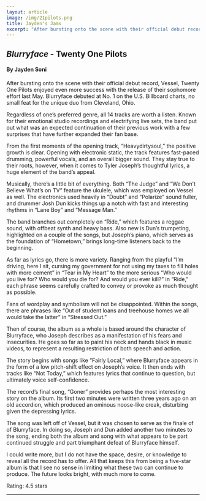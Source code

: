 ```yaml
---
layout: article
image: /img/21pilots.png
title: Jayden's Jams
excerpt: "After bursting onto the scene with their official debut record, Vessel, Twenty One Pilots enjoyed even more success with the release of their sophomore effort last May."
---
```


<h2><i>Blurryface</i> - Twenty One Pilots</h2>
<h4>By Jayden Soni</h4>

After bursting onto the scene with their official debut record, Vessel, Twenty One Pilots enjoyed even more success with the release of their sophomore effort last May. Blurryface debuted at No. 1 on the U.S. Billboard charts, no small feat for the unique duo from Cleveland, Ohio. 

Regardless of one’s preferred genre, all 14 tracks are worth a listen. Known for their emotional studio recordings and electrifying live sets, the band put out what was an expected continuation of their previous work with a few surprises that have further expanded their fan base.

From the first moments of the opening track, “Heavydirtysoul,” the positive growth is clear. Opening with electronic static, the track features fast-paced drumming, powerful vocals, and an overall bigger sound. They stay true to their roots, however, when it comes to Tyler Joseph’s thoughtful lyrics, a huge element of the band’s appeal.

Musically, there’s a little bit of everything. Both “The Judge” and “We Don’t Believe What’s on TV” feature the ukulele, which was employed on Vessel as well. The electronics used heavily in “Doubt” and “Polarize” sound fuller, and drummer Josh Dun kicks things up a notch with fast and interesting rhythms in “Lane Boy” and “Message Man.”

The band branches out completely on “Ride,” which features a reggae sound, with offbeat synth and heavy bass. Also new is Dun’s trumpeting, highlighted on a couple of the songs, but Joseph’s piano, which serves as the foundation of “Hometown,” brings long-time listeners back to the beginning.

As far as lyrics go, there is more variety. Ranging from the playful “I’m driving, here I sit, cursing my government for not using my taxes to fill holes with more cement” in “Tear in My Heart” to the more serious “Who would you live for? Who would you die for? And would you ever kill?” in “Ride,” each phrase seems carefully crafted to convey or provoke as much thought as possible.

Fans of wordplay and symbolism will not be disappointed. Within the songs, there are phrases like “Out of student loans and treehouse homes we all would take the latter” in “Stressed Out.” 

Then of course, the album as a whole is based around the character of Blurryface, who Joseph describes as a manifestation of his fears and insecurities. He goes so far as to paint his neck and hands black in music videos, to represent a resulting restriction of both speech and action.

The story begins with songs like “Fairly Local,” where Blurryface appears in the form of a low pitch-shift effect on Joseph’s voice. It then ends with tracks like “Not Today,” which features lyrics that continue to question, but ultimately voice self-confidence.

The record’s final song, “Goner” provides perhaps the most interesting story on the album. Its first two minutes were written three years ago on an old accordion, which produced an ominous noose-like creak, disturbing given the depressing lyrics.

The song was left off of Vessel, but it was chosen to serve as the finale of of Blurryface. In doing so, Joseph and Dun added another two minutes to the song, ending both the album and song with what appears to be part continued struggle and part triumphant defeat of Blurryface himself.

I could write more, but I do not have the space, desire, or knowledge to reveal all the record has to offer. All that keeps this from being a five-star album is that I see no sense in limiting what these two can continue to produce. The future looks bright, with much more to come.

Rating: 4.5 stars 

<hr style="border-color:#7D7D7D;height:0.5px;">
